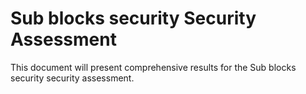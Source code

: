 # Sub blocks security Security Assessment

This document will present comprehensive results for the Sub blocks security security assessment.
